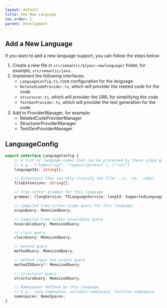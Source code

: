 ```yaml
---
layout: default
title: Dev New Language
nav_order: 2
parent: Development
---
```


## Add a New Language

If you want to add a new language support, you can follow the steps below:

1. Create a new file in `src/semantic/${your-newlanguage}` folder, for example, `src/semantic/java`.
2. Implement the following interfaces:
    - `LanguageConfig.ts`, core configuration for the language
    - `RelatedCodeProvider.ts`, which will provider the related code for the code
    - `Structurer.ts`, which will provider the UML for simplifying the code
    - `TestGenProvider.ts`, which will provider the test generation for the code
3. Add to ProviderManager, for example:
    - RelatedCodeProviderManager
    - StructurerProviderManager
    - TestGenProviderManager

## LanguageConfig

```typescript
export interface LanguageConfig {
	// A list of language names that can be processed by these scope queries
	// e.g.: ["typescript", "typescriptreact"], ["rust"]
	languageIds: string[];

	// Extensions that can help classify the file: .rs, .rb, .cabal
	fileExtensions: string[];

	// tree-sitter grammar for this language
	grammar: (langService: TSLanguageService, langId: SupportedLanguage) => Promise<Language | undefined>;

	// Compiled tree-sitter scope query for this language.
	scopeQuery: MemoizedQuery;

	// Compiled tree-sitter hoverables query
	hoverableQuery: MemoizedQuery;

	// class query
	classQuery: MemoizedQuery;

	// method query
	methodQuery: MemoizedQuery;

	// method input and output query
	methodIOQuery?: MemoizedQuery;

	// structurer query
	structureQuery: MemoizedQuery;

	// Namespaces defined by this language,
	// E.g.: type namespace, variable namespace, function namespace
	namespaces: NameSpaces;
}
```
